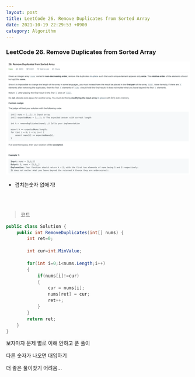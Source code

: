 ```yaml
---
layout: post
title: LeetCode 26. Remove Duplicates from Sorted Array
date: 2021-10-19 22:29:53 +0900
category: Algorithm
---
```

### LeetCode 26. Remove Duplicates from Sorted Array

![](/assets/img/leetcode/26.png)

- 겹치는숫자 없애기!

<br><br>

>코드

```c#
public class Solution {
    public int RemoveDuplicates(int[] nums) {
        int ret=0;

        int cur=int.MinValue;

        for(int i=0;i<nums.Length;i++)
        {
            if(nums[i]!=cur)
            {
                cur = nums[i];
                nums[ret] = cur;
                ret++;
            }
        }
        return ret;
    }
}
```

보자마자 문제 별로 이해 안하고 푼 풀이

다른 숫자가 나오면 대입하기

더 좋은 풀이찾기 어려움...

<br><br>
